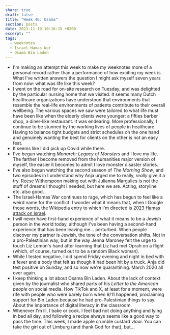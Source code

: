 ```yaml
---
share: true
draft: false
title: "Week 46: Osama"
section: posts
date: 2023-11-19 10:16:15 +0200
excerpt: ""
tags:
  - weeknotes
  - Israel-Hamas War
  - Osama Bin Laden
---
```


- I'm making an attempt this week to make my weeknotes more of a personal record rather than a performance of how exciting my week is. What I've written answers the question I might ask myself seven years from now: what was life like this week?
- I went on the road for on-site research on Tuesday, and was delighted by the particular nursing home that we visited. It seems many Dutch healthcare organizations have understood that environments that resemble the real-life environments of patients contribute to their overall wellbeing. The various spaces we saw were tailored to what life must have been like when the elderly clients were younger: a fifties barber shop, a diner-like restaurant. It was endearing. More professionally, I continue to be stunned by the working lives of people in healthcare. Having to balance tight budgets and strict schedules on the one hand and genuinely wanting the best for clients on the other is not an easy feat.
- It seems like I did pick up Covid while there.
- I've begun watching _Monarch: Legacy of Monsters_ and I love my life. The farther I become removed from the humanities major version of myself, the easier it becomes to admit I love monster disaster stories.
- I've also begun watching the second season of _The Morning Show_, and two episodes in I understand why Anja urged me to really, _really_ give it a try. Reese Witherspoon making out with Julianna Margulies is not the stuff of dreams I thought I needed, but here we are. Acting, storyline etc. also good.
- The Israel-Hamas War continues to rage, which has begun to feel like a weird name for the conflict. I wonder what it means that, when I Google those words, the Wikipedia entry to which I'm directed is [
2023 Hamas attack on Israel](https://en.wikipedia.org/wiki/2023_Hamas_attack_on_Israel). 
- I will never have first-hand experience of what it means to be a Jewish person in the world today, although I've been having a second-hand experience that has been leaving me... perturbed. When people discover my partner is Jewish, the tone of the conversation shifts. Not in a pro-Palestinian way, but in the way Jenna Maroney felt the urge to touch Liz Lemon's hand after learning that Liz had met Oprah on a flight (which, of course, turned out to be a random Black woman).
- While I tested negative, I did spend Friday evening and night in bed with a fever and a body that felt as though it had been hit by a truck. Anja did test positive on Sunday, and so now we're quarantining. March 2020 all over again.
- I keep thinking a lot about Osama Bin Laden. About the lack of context given by the journalist who shared parts of his _Letter to the American people_ on social media. How TikTok and X, at least for a moment, were rife with people who were barely born when 9/11 happened, proclaiming support for Bin Laden because he had pro-Palestinian things to say. About the importance of digital literacy in the classroom.
- Whenever I'm ill, I bake or cook. I feel bad not doing anything and lying in bed all day, and following a recipe always seems like a good way to pass the time. This week, I made apple crumble custard _vlaai_. You can take the girl out of Limburg (and thank God for that), but...